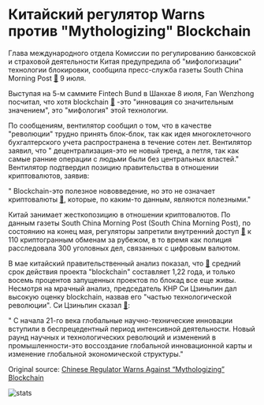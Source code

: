 # Китайский регулятор Warns против "Mythologizing" Blockchain

Глава международного отдела Комиссии по регулированию банковской и страховой деятельности Китая предупредила об "мифологизации" технологии блокировки, сообщила пресс-служба газеты South China Morning Post  [🔗](https://www.scmp.com/tech/article/2154490/top-china-regulator-warns-against-mythologising-blockchain-tech)  9 июля.

Выступая на 5-м саммите Fintech Bund в Шанхае 8 июля, Fan Wenzhong посчитал, что хотя blockchain  [🔗](https://cointelegraph.com/tags/blockchain) -это "инновация со значительным значением", это "мифология" этой технологии.

По сообщениям, вентилятор сообщил о том, что в качестве "революции" трудно принять блок-блок, так как идея многоклеточного бухгалтерского учета распространена в течение сотен лет. Вентилятор заявил, что " децентрализация-это не новый тренд, а петля, так как самые ранние операции с людьми были без центральных властей." Вентилятор подтвердил позицию правительства в отношении криптовалютов, заявив:

" Blockchain-это полезное нововведение, но это не означает криптовалюты  [🔗](https://cointelegraph.com/tags/cryptocurrencies), которые, по каким-то данным, являются полезными."

 Китай занимает жесткопозицию в отношении криптовалютов. По данным газеты South China Morning Post (South China Morning Post), по состоянию на конец мая, регуляторы запретили внутренний доступ  [🔗](https://cointelegraph.com/news/ban-complete-china-blocks-foreign-crypto-exchanges-to-counter-financial-risks)  к 110 криптогранным обменам за рубежом, в то время как полиция расследовала 300 уголовных дел, связанных с цифровым валютом.

В мае китайский правительственный анализ показал, что  [🔗](https://cointelegraph.com/news/chinese-report-blockchain-projects-go-from-boom-to-bust-in-15-months)  средний срок действия проекта "blockchain" составляет 1,22 года, и только восемь процентов запущенных проектов по блокад все еще живы. Несмотря на мрачный анализ, председатель КНР Си Цзиньпин дал высокую оценку blockchain, назвав его "частью технологической революции". Си Цзиньпин сказал  [🔗](https://cointelegraph.com/news/chinas-president-xi-says-blockchain-part-of-new-technological-revolution):

" С начала 21-го века глобальные научно-технические инновации вступили в беспрецедентный период интенсивной деятельности. Новый раунд научных и технологических революций и изменений в промышленности-это воссоздание глобальной инновационной карты и изменение глобальной экономической структуры."

Original source: [Chinese Regulator Warns Against “Mythologizing” Blockchain](https://cointelegraph.com/news/chinese-regulator-warns-against-mythologizing-blockchain)

![stats](https://c.statcounter.com/11760860/0/a89fa40b/1/ "stats")
